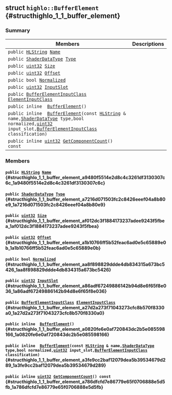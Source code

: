 ## struct `highlo::BufferElement` {#structhighlo_1_1_buffer_element}

### Summary

 Members                        | Descriptions                                
--------------------------------|---------------------------------------------
`public `[`HLString`](docs-api/api-highlo.md#namespacehighlo_aae9b5b2474b992680f5555779f4bd538_1aae9b5b2474b992680f5555779f4bd538)` `[`Name`](#structhighlo_1_1_buffer_element_a9480f5514e2d8c4c3261df3130307c6c_1a9480f5514e2d8c4c3261df3130307c6c) | 
`public `[`ShaderDataType`](docs-api/api-highlo.md#namespacehighlo_a3c4ccb1c6cd84f0cd93983f7e2953efe_1a3c4ccb1c6cd84f0cd93983f7e2953efe)` `[`Type`](#structhighlo_1_1_buffer_element_a7216d071503fc2c8426eeef04a8b80e9_1a7216d071503fc2c8426eeef04a8b80e9) | 
`public `[`uint32`](#_base_types_8h_a1134b580f8da4de94ca6b1de4d37975e_1a1134b580f8da4de94ca6b1de4d37975e)` `[`Size`](#structhighlo_1_1_buffer_element_af012dc3f1884173237adee9243f5fbea_1af012dc3f1884173237adee9243f5fbea) | 
`public `[`uint32`](#_base_types_8h_a1134b580f8da4de94ca6b1de4d37975e_1a1134b580f8da4de94ca6b1de4d37975e)` `[`Offset`](#structhighlo_1_1_buffer_element_a1b10766ff5b52feac6ad0e5c65889e0b_1a1b10766ff5b52feac6ad0e5c65889e0b) | 
`public bool `[`Normalized`](#structhighlo_1_1_buffer_element_aa8f898829ddde4db834315a673bc5426_1aa8f898829ddde4db834315a673bc5426) | 
`public `[`uint32`](#_base_types_8h_a1134b580f8da4de94ca6b1de4d37975e_1a1134b580f8da4de94ca6b1de4d37975e)` `[`InputSlot`](#structhighlo_1_1_buffer_element_a86adf67249886142b94d8e6f65f8e036_1a86adf67249886142b94d8e6f65f8e036) | 
`public `[`BufferElementInputClass`](docs-api/api-highlo.md#namespacehighlo_afbeac926d17c1f1019f1ad5c85dcaf50_1afbeac926d17c1f1019f1ad5c85dcaf50)` `[`ElementInputClass`](#structhighlo_1_1_buffer_element_a27d2a273f71043273cfc8b570f8330a0_1a27d2a273f71043273cfc8b570f8330a0) | 
`public inline  `[`BufferElement`](#structhighlo_1_1_buffer_element_a0820fe6e0af720843dc2b5e085598166_1a0820fe6e0af720843dc2b5e085598166)`()` | 
`public inline  `[`BufferElement`](#structhighlo_1_1_buffer_element_a3fe9cc2baf12079dea5b39534679d289_1a3fe9cc2baf12079dea5b39534679d289)`(const `[`HLString`](docs-api/api-highlo.md#namespacehighlo_aae9b5b2474b992680f5555779f4bd538_1aae9b5b2474b992680f5555779f4bd538)` & name,`[`ShaderDataType`](docs-api/api-highlo.md#namespacehighlo_a3c4ccb1c6cd84f0cd93983f7e2953efe_1a3c4ccb1c6cd84f0cd93983f7e2953efe)` type,bool normalized,`[`uint32`](#_base_types_8h_a1134b580f8da4de94ca6b1de4d37975e_1a1134b580f8da4de94ca6b1de4d37975e)` input_slot,`[`BufferElementInputClass`](docs-api/api-highlo.md#namespacehighlo_afbeac926d17c1f1019f1ad5c85dcaf50_1afbeac926d17c1f1019f1ad5c85dcaf50)` classification)` | 
`public inline `[`uint32`](#_base_types_8h_a1134b580f8da4de94ca6b1de4d37975e_1a1134b580f8da4de94ca6b1de4d37975e)` `[`GetComponentCount`](#structhighlo_1_1_buffer_element_a786dfcfd7e86779e65f0706888e5d5fb_1a786dfcfd7e86779e65f0706888e5d5fb)`() const` | 

### Members

#### `public `[`HLString`](docs-api/api-highlo.md#namespacehighlo_aae9b5b2474b992680f5555779f4bd538_1aae9b5b2474b992680f5555779f4bd538)` `[`Name`](#structhighlo_1_1_buffer_element_a9480f5514e2d8c4c3261df3130307c6c_1a9480f5514e2d8c4c3261df3130307c6c) {#structhighlo_1_1_buffer_element_a9480f5514e2d8c4c3261df3130307c6c_1a9480f5514e2d8c4c3261df3130307c6c}

#### `public `[`ShaderDataType`](docs-api/api-highlo.md#namespacehighlo_a3c4ccb1c6cd84f0cd93983f7e2953efe_1a3c4ccb1c6cd84f0cd93983f7e2953efe)` `[`Type`](#structhighlo_1_1_buffer_element_a7216d071503fc2c8426eeef04a8b80e9_1a7216d071503fc2c8426eeef04a8b80e9) {#structhighlo_1_1_buffer_element_a7216d071503fc2c8426eeef04a8b80e9_1a7216d071503fc2c8426eeef04a8b80e9}

#### `public `[`uint32`](#_base_types_8h_a1134b580f8da4de94ca6b1de4d37975e_1a1134b580f8da4de94ca6b1de4d37975e)` `[`Size`](#structhighlo_1_1_buffer_element_af012dc3f1884173237adee9243f5fbea_1af012dc3f1884173237adee9243f5fbea) {#structhighlo_1_1_buffer_element_af012dc3f1884173237adee9243f5fbea_1af012dc3f1884173237adee9243f5fbea}

#### `public `[`uint32`](#_base_types_8h_a1134b580f8da4de94ca6b1de4d37975e_1a1134b580f8da4de94ca6b1de4d37975e)` `[`Offset`](#structhighlo_1_1_buffer_element_a1b10766ff5b52feac6ad0e5c65889e0b_1a1b10766ff5b52feac6ad0e5c65889e0b) {#structhighlo_1_1_buffer_element_a1b10766ff5b52feac6ad0e5c65889e0b_1a1b10766ff5b52feac6ad0e5c65889e0b}

#### `public bool `[`Normalized`](#structhighlo_1_1_buffer_element_aa8f898829ddde4db834315a673bc5426_1aa8f898829ddde4db834315a673bc5426) {#structhighlo_1_1_buffer_element_aa8f898829ddde4db834315a673bc5426_1aa8f898829ddde4db834315a673bc5426}

#### `public `[`uint32`](#_base_types_8h_a1134b580f8da4de94ca6b1de4d37975e_1a1134b580f8da4de94ca6b1de4d37975e)` `[`InputSlot`](#structhighlo_1_1_buffer_element_a86adf67249886142b94d8e6f65f8e036_1a86adf67249886142b94d8e6f65f8e036) {#structhighlo_1_1_buffer_element_a86adf67249886142b94d8e6f65f8e036_1a86adf67249886142b94d8e6f65f8e036}

#### `public `[`BufferElementInputClass`](docs-api/api-highlo.md#namespacehighlo_afbeac926d17c1f1019f1ad5c85dcaf50_1afbeac926d17c1f1019f1ad5c85dcaf50)` `[`ElementInputClass`](#structhighlo_1_1_buffer_element_a27d2a273f71043273cfc8b570f8330a0_1a27d2a273f71043273cfc8b570f8330a0) {#structhighlo_1_1_buffer_element_a27d2a273f71043273cfc8b570f8330a0_1a27d2a273f71043273cfc8b570f8330a0}

#### `public inline  `[`BufferElement`](#structhighlo_1_1_buffer_element_a0820fe6e0af720843dc2b5e085598166_1a0820fe6e0af720843dc2b5e085598166)`()` {#structhighlo_1_1_buffer_element_a0820fe6e0af720843dc2b5e085598166_1a0820fe6e0af720843dc2b5e085598166}

#### `public inline  `[`BufferElement`](#structhighlo_1_1_buffer_element_a3fe9cc2baf12079dea5b39534679d289_1a3fe9cc2baf12079dea5b39534679d289)`(const `[`HLString`](docs-api/api-highlo.md#namespacehighlo_aae9b5b2474b992680f5555779f4bd538_1aae9b5b2474b992680f5555779f4bd538)` & name,`[`ShaderDataType`](docs-api/api-highlo.md#namespacehighlo_a3c4ccb1c6cd84f0cd93983f7e2953efe_1a3c4ccb1c6cd84f0cd93983f7e2953efe)` type,bool normalized,`[`uint32`](#_base_types_8h_a1134b580f8da4de94ca6b1de4d37975e_1a1134b580f8da4de94ca6b1de4d37975e)` input_slot,`[`BufferElementInputClass`](docs-api/api-highlo.md#namespacehighlo_afbeac926d17c1f1019f1ad5c85dcaf50_1afbeac926d17c1f1019f1ad5c85dcaf50)` classification)` {#structhighlo_1_1_buffer_element_a3fe9cc2baf12079dea5b39534679d289_1a3fe9cc2baf12079dea5b39534679d289}

#### `public inline `[`uint32`](#_base_types_8h_a1134b580f8da4de94ca6b1de4d37975e_1a1134b580f8da4de94ca6b1de4d37975e)` `[`GetComponentCount`](#structhighlo_1_1_buffer_element_a786dfcfd7e86779e65f0706888e5d5fb_1a786dfcfd7e86779e65f0706888e5d5fb)`() const` {#structhighlo_1_1_buffer_element_a786dfcfd7e86779e65f0706888e5d5fb_1a786dfcfd7e86779e65f0706888e5d5fb}

